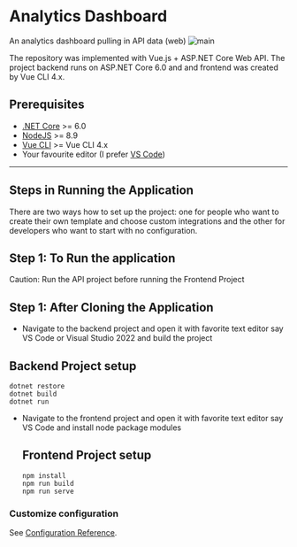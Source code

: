 # Analytics Dashboard
An analytics dashboard pulling in API data (web)
![main](https://user-images.githubusercontent.com/91881320/168232967-93663e77-60c7-405c-8f74-e8ce606d91f1.gif)

The repository was implemented with Vue.js + ASP.&#8203;NET Core Web API. The project backend runs on ASP.NET Core 6.0 and and frontend was created by Vue CLI 4.x.


## Prerequisites

* [.NET Core](https://www.microsoft.com/net/download/windows) >= 6.0
* [NodeJS](https://nodejs.org/) >= 8.9
* [Vue CLI](https://cli.vuejs.org/) >= Vue CLI 4.x 
* Your favourite editor (I prefer [VS Code](https://code.visualstudio.com/))
---

## Steps in Running the Application

There are two ways how to set up the project: one for people who want to create their own template and choose custom integrations and the other for developers who want to start with no configuration.


## Step 1: To Run the application
Caution: Run the API project before running the Frontend Project

## Step 1: After Cloning the Application
* Navigate to the backend project and open it with favorite text editor say VS Code or Visual Studio 2022 and build the project
 ## Backend Project setup
  ```
  dotnet restore
  dotnet build
  dotnet run
  ```
* Navigate to the frontend project and open it with favorite text editor say VS Code and install node package modules
  ## Frontend Project setup
  ```
  npm install
  npm run build
  npm run serve
  ```
### Customize configuration
See [Configuration Reference](https://cli.vuejs.org/config/).



